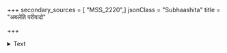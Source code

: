 +++
secondary_sources = [ "MSS_2220",]
jsonClass = "Subhaashita"
title = "अबलेति परीवादो"

+++

<details><summary>Text</summary>

अबलेति परीवादो वृथा हि हरिणीदृशाम्।  
यासां नेत्रनिपातेन नटवद् घूर्ण्यते जगत्॥
</details>
